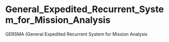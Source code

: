 # General_Expedited_Recurrent_System_for_Mission_Analysis
GERSMA (General Expedited Recurrent System for Mission Analysis
